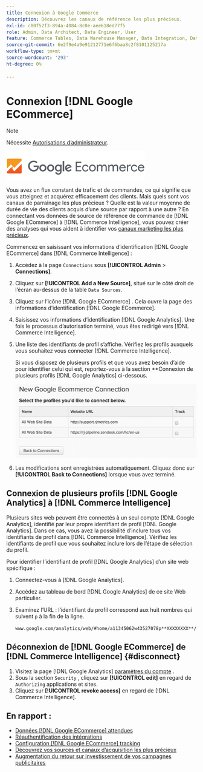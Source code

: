 ```yaml
---
title: Connexion à Google Commerce
description: Découvrez les canaux de référence les plus précieux.
exl-id: c80f52f3-894a-4084-8c0e-aee618ed77f5
role: Admin, Data Architect, Data Engineer, User
feature: Commerce Tables, Data Warehouse Manager, Data Integration, Data Import/Export
source-git-commit: 6e2f9e4a9e91212771e6f6baa8c2f8101125217a
workflow-type: tm+mt
source-wordcount: '293'
ht-degree: 0%

---
```


# Connexion [!DNL Google ECommerce]

>[!NOTE]
>
>Nécessite [Autorisations d’administrateur](../../../administrator/user-management/user-management.md).

![](../../../assets/google-ecommerce-logo.png)

Vous avez un flux constant de trafic et de commandes, ce qui signifie que vous atteignez et acquérez efficacement des clients. Mais quels sont vos canaux de parrainage les plus précieux ? Quelle est la valeur moyenne de durée de vie des clients acquis d’une source par rapport à une autre ? En connectant vos données de source de référence de commande de [!DNL Google ECommerce] à [!DNL Commerce Intelligence], vous pouvez créer des analyses qui vous aident à identifier vos [ canaux marketing les plus précieux](../../../data-analyst/analysis/most-value-source-channel.md).

Commencez en saisissant vos informations d’identification [!DNL Google ECommerce] dans [!DNL Commerce Intelligence] :

1. Accédez à la page `Connections` sous **[!UICONTROL Admin** > **Connections]**.

1. Cliquez sur **[!UICONTROL Add a New Source]**, situé sur le côté droit de l’écran au-dessus de la table `Data Sources`.

1. Cliquez sur l’icône [!DNL Google ECommerce] . Cela ouvre la page des informations d’identification [!DNL Google ECommerce].

1. Saisissez vos informations d’identification [!DNL Google Analytics]. Une fois le processus d’autorisation terminé, vous êtes redirigé vers [!DNL Commerce Intelligence].

1. Une liste des identifiants de profil s’affiche. Vérifiez les profils auxquels vous souhaitez vous connecter [!DNL Commerce Intelligence].

   Si vous disposez de plusieurs profils et que vous avez besoin d’aide pour identifier celui qui est, reportez-vous à la section **Connexion de plusieurs profils [!DNL Google Analytics] ci-dessous.

   ![](../../../assets/conn-mult-ga-profiles.png)<!--{: width="500"}-->

1. Les modifications sont enregistrées automatiquement. Cliquez donc sur **[!UICONTROL Back to Connections]** lorsque vous avez terminé.

## Connexion de plusieurs profils [!DNL Google Analytics] à [!DNL Commerce Intelligence]

Plusieurs sites web peuvent être connectés à un seul compte [!DNL Google Analytics], identifié par leur propre identifiant de profil [!DNL Google Analytics]. Dans ce cas, vous avez la possibilité d’inclure tous vos identifiants de profil dans [!DNL Commerce Intelligence]. Vérifiez les identifiants de profil que vous souhaitez inclure lors de l’étape de sélection du profil.

Pour identifier l’identifiant de profil [!DNL Google Analytics] d’un site web spécifique :

1. Connectez-vous à [!DNL Google Analytics].
1. Accédez au tableau de bord [!DNL Google Analytics] de ce site Web particulier.
1. Examinez l’URL : l’identifiant du profil correspond aux huit nombres qui suivent `p` à la fin de la ligne.

   `www.google.com/analytics/web/#home/a11345062w43527078p**XXXXXXXX**/`

## Déconnexion de [!DNL Google ECommerce] de [!DNL Commerce Intelligence] {#disconnect}

1. Visitez la page [!DNL Google Analytics] [paramètres du compte](https://www.google.com/account/about/?hl=en) .
1. Sous la section `Security` , cliquez sur **[!UICONTROL edit]** en regard de `Authorizing` applications et sites.
1. Cliquez sur **[!UICONTROL revoke access]** en regard de [!DNL Commerce Intelligence].

## En rapport :

* [Données  [!DNL Google ECommerce] attendues](../integrations/google-ecommerce-data.md)
* [Réauthentification des intégrations](https://experienceleague.adobe.com/docs/commerce-knowledge-base/kb/how-to/mbi-reauthenticating-integrations.html?lang=fr)
* [Configuration [!DNL Google ECommerce] tracking](https://support.google.com/analytics/answer/1009612?hl=en)
* [Découvrez vos sources et canaux d’acquisition les plus précieux](../../analysis/most-value-source-channel.md)
* [Augmentation du retour sur investissement de vos campagnes publicitaires](../../analysis/roi-ad-camp.md)
